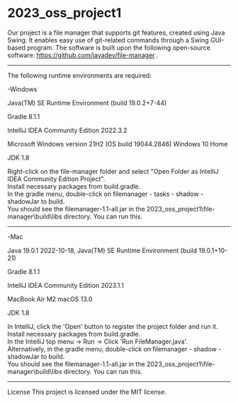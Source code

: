 # 2023_oss_project1

Our project is a file manager that supports git features, created using Java Swing. 
It enables easy use of git-related commands through a Swing GUI-based program. 
The software is built upon the following open-source software: https://github.com/javadev/file-manager .


-----------------------------------------------------------------------------------------
The following runtime environments are required:

-Windows 

Java(TM) SE Runtime Environment (build 19.0.2+7-44)

Gradle 8.1.1

IntelliJ IDEA Community Edition 2022.3.2

Microsoft Windows version 21H2 (OS build 19044.2846) Windows 10 Home

JDK 1.8

Right-click on the file-manager folder and select "Open Folder as IntelliJ IDEA Community Edition Project".  
Install necessary packages from build.gradle.  
In the gradle menu, double-click on filemanager - tasks - shadow - shadowJar to build.  
You should see the filemanager-1.1-all.jar in the 2023_oss_project1\file-manager\build\libs directory. You can run this.  



-----------------------------------------------------------------------------------------

-Mac 

Java 19.0.1 2022-10-18, Java(TM) SE Runtime Environment (build 19.0.1+10-21)

Gradle 8.1.1

IntelliJ IDEA Community Edition 2023.1.1

MacBook Air M2 macOS 13.0

JDK 1.8


In IntelliJ, click the 'Open' button to register the project folder and run it.  
Install necessary packages from build.gradle.  
In the IntelliJ top menu -> Run -> Click 'Run FileManager.java'.  
Alternatively, in the gradle menu, double-click on filemanager - shadow - shadowJar to build.  
You should see the filemanager-1.1-all.jar in the 2023_oss_project1\file-manager\build\libs directory. You can run this.  

-----------------------------------------------------------------------------------------
License 
This project is licensed under the MIT license.

